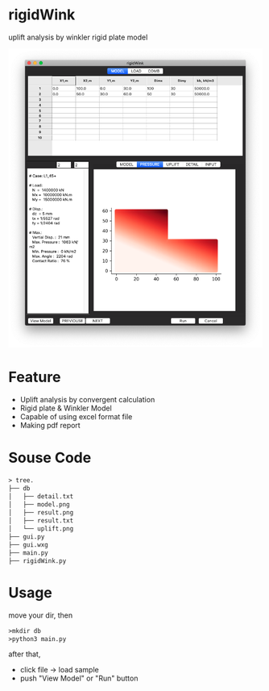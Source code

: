 # rigidWink

uplift analysis by winkler rigid plate model

![Image](./images/rigidWink.png)

# Feature
- Uplift analysis by convergent calculation
- Rigid plate & Winkler Model
- Capable of using excel format file
- Making pdf report

# Souse Code

``` shell
> tree.
├── db
│   ├── detail.txt
│   ├── model.png
│   ├── result.png
│   ├── result.txt
│   └── uplift.png
├── gui.py
├── gui.wxg
├── main.py
├── rigidWink.py
```
# Usage

move your dir, then

``` shell
>mkdir db
>python3 main.py
```

after that,
- click file -> load sample
- push "View Model" or "Run" button
